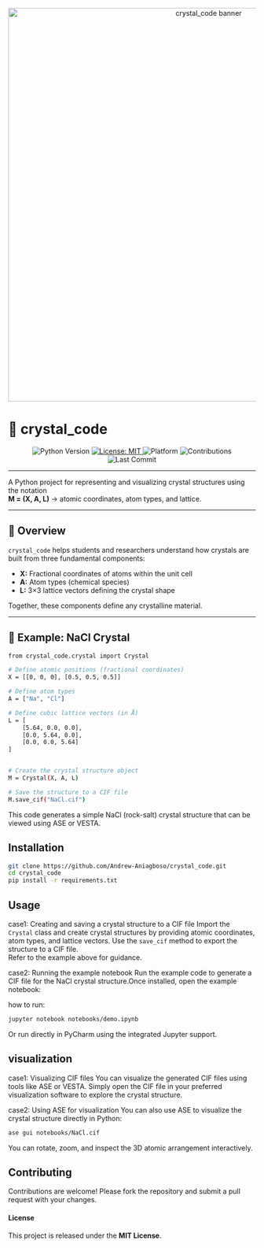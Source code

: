 <p align="center">
  <img src="images/crystal_code_banner.png" width="800" alt="crystal_code banner">
</p>

# 🧱 crystal_code

<p align="center">
  <img src="https://img.shields.io/badge/python-3.10%2B-blue" alt="Python Version">
  <a href="LICENSE">
    <img src="https://img.shields.io/badge/license-MIT-yellow" alt="License: MIT">
  </a>
  <img src="https://img.shields.io/badge/platform-macOS%20|%20Linux%20|%20Windows-lightgrey" alt="Platform">
  <img src="https://img.shields.io/badge/contributions-welcome-brightgreen" alt="Contributions">
  <img src="https://img.shields.io/github/last-commit/andrewaniagboso/crystal_code?color=blue&label=Last%20Commit" alt="Last Commit">
</p>

---

A Python project for representing and visualizing crystal structures using the notation  
**M = (X, A, L)** → atomic coordinates, atom types, and lattice.

---

## 📘 Overview

`crystal_code` helps students and researchers understand how crystals are built from three fundamental components:

- **X:** Fractional coordinates of atoms within the unit cell  
- **A:** Atom types (chemical species)  
- **L:** 3×3 lattice vectors defining the crystal shape

Together, these components define any crystalline material.

---

## 🧪 Example: NaCl Crystal

```bash
from crystal_code.crystal import Crystal

# Define atomic positions (fractional coordinates)
X = [[0, 0, 0], [0.5, 0.5, 0.5]]

# Define atom types
A = ["Na", "Cl"]

# Define cubic lattice vectors (in Å)
L = [
    [5.64, 0.0, 0.0],
    [0.0, 5.64, 0.0],
    [0.0, 0.0, 5.64]
]


# Create the crystal structure object
M = Crystal(X, A, L)

# Save the structure to a CIF file
M.save_cif("NaCl.cif")
```
This code generates a simple NaCl (rock-salt) crystal structure that can be viewed using ASE or VESTA.

## Installation
```bash
git clone https://github.com/Andrew-Aniagboso/crystal_code.git
cd crystal_code
pip install -r requirements.txt
```

## Usage
case1: Creating and saving a crystal structure to a CIF file
Import the `Crystal` class and create crystal structures by providing atomic coordinates, atom types, and
lattice vectors. Use the `save_cif` method to export the structure to a CIF file.   
Refer to the example above for guidance.

case2: Running the example notebook
Run the example code to generate a CIF file for the NaCl crystal structure.Once installed, open the example notebook:

how to run:

```bash
jupyter notebook notebooks/demo.ipynb
```
Or run directly in PyCharm using the integrated Jupyter support.


## visualization
case1: Visualizing CIF files
You can visualize the generated CIF files using tools like ASE or VESTA. Simply open the CIF file in your preferred visualization software to explore the crystal structure.

case2: Using ASE for visualization
You can also use ASE to visualize the crystal structure directly in Python:
```bash
ase gui notebooks/NaCl.cif
```
You can rotate, zoom, and inspect the 3D atomic arrangement interactively.

## Contributing

Contributions are welcome! Please fork the repository and submit a pull request with your changes.

####  License
This project is released under the **MIT License**.
